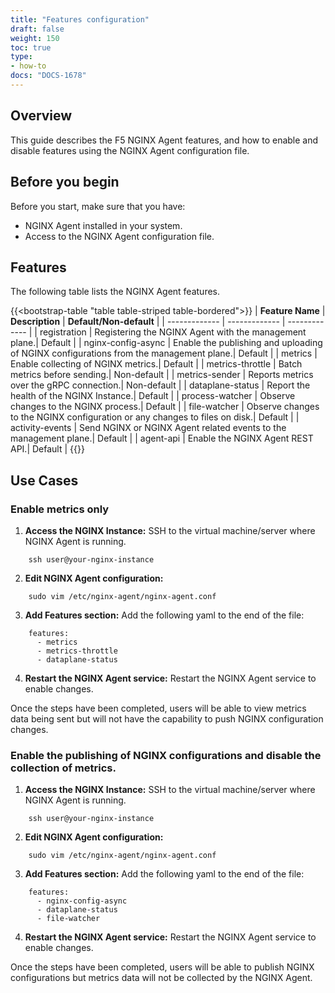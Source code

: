 ```yaml
---
title: "Features configuration"
draft: false
weight: 150
toc: true
type:
- how-to
docs: "DOCS-1678"
---
```


## Overview

This guide describes the F5 NGINX Agent features, and how to enable and disable features using the NGINX Agent configuration file.

## Before you begin

Before you start, make sure that you have:

- NGINX Agent installed in your system.
- Access to the NGINX Agent configuration file.


## Features

The following table lists the NGINX Agent features.

{{<bootstrap-table "table table-striped table-bordered">}}
| **Feature Name**      | **Description**      | **Default/Non-default**      |
| ------------- | ------------- | ------------- |
| registration | Registering the NGINX Agent with the management plane.| Default |
| nginx-config-async | Enable the publishing and uploading of NGINX configurations from the management plane.| Default |
| metrics | Enable collecting of NGINX metrics.| Default |
| metrics-throttle | Batch metrics before sending.| Non-default |
| metrics-sender | Reports metrics over the gRPC connection.| Non-default |
| dataplane-status | Report the health of the NGINX Instance.| Default |
| process-watcher | Observe changes to the NGINX process.| Default |
| file-watcher | Observe changes to the NGINX configuration or any changes to files on disk.| Default |
| activity-events | Send NGINX or NGINX Agent related events to the management plane.| Default |
| agent-api | Enable the NGINX Agent REST API.| Default |
{{</bootstrap-table>}}

## Use Cases

### Enable metrics only
1. **Access the NGINX Instance:** SSH to the virtual machine/server where NGINX Agent is running.

```
    ssh user@your-nginx-instance
```

2. **Edit NGINX Agent configuration:** 

```
    sudo vim /etc/nginx-agent/nginx-agent.conf
```

3. **Add Features section:** Add the following yaml to the end of the file:

```
    features:
      - metrics
      - metrics-throttle
      - dataplane-status
``` 

4. **Restart the NGINX Agent service:** Restart the NGINX Agent service to enable changes.

Once the steps have been completed, users will be able to view metrics data being sent but will not have the capability to push NGINX configuration changes.

### Enable the publishing of NGINX configurations and disable the collection of metrics.
1. **Access the NGINX Instance:** SSH to the virtual machine/server where NGINX Agent is running.

```
    ssh user@your-nginx-instance
```

2. **Edit NGINX Agent configuration:** 

```
    sudo vim /etc/nginx-agent/nginx-agent.conf
```

3. **Add Features section:** Add the following yaml to the end of the file:

```
    features:
      - nginx-config-async
      - dataplane-status
      - file-watcher
``` 

4. **Restart the NGINX Agent service:** Restart the NGINX Agent service to enable changes.

Once the steps have been completed, users will be able to publish NGINX configurations but metrics data will not be collected by the NGINX Agent. 

